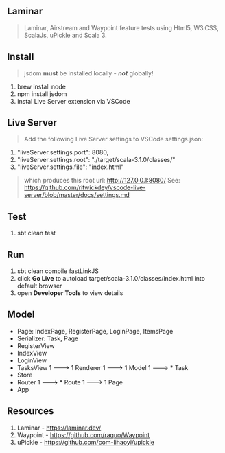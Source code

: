 Laminar
-------
>Laminar, Airstream and Waypoint feature tests using Html5, W3.CSS, ScalaJs, uPickle and Scala 3.

Install
-------
>jsdom **must** be installed locally - ***not*** globally!
1. brew install node
2. npm install jsdom
3. instal Live Server extension via VSCode

Live Server
-----------
>Add the following Live Server settings to VSCode settings.json:
1. "liveServer.settings.port": 8080,
2. "liveServer.settings.root": "./target/scala-3.1.0/classes/"
3. "liveServer.settings.file": "index.html"
>which produces this root url: http://127.0.0.1:8080/
>See: https://github.com/ritwickdey/vscode-live-server/blob/master/docs/settings.md

Test
----
1. sbt clean test

Run
---
1. sbt clean compile fastLinkJS
2. click **Go Live** to autoload target/scala-3.1.0/classes/index.html into default browser
2. open **Developer Tools** to view details

Model
-----
* Page: IndexPage, RegisterPage, LoginPage, ItemsPage
* Serializer: Task, Page
* RegisterView
* IndexView
* LoginView
* TasksView 1 ---> 1 Renderer 1 ---> 1 Model 1 ---> * Task
* Store
* Router 1 ---> * Route 1 ---> 1 Page
* App

Resources
---------
1. Laminar - https://laminar.dev/
2. Waypoint - https://github.com/raquo/Waypoint
3. uPickle - https://github.com/com-lihaoyi/upickle